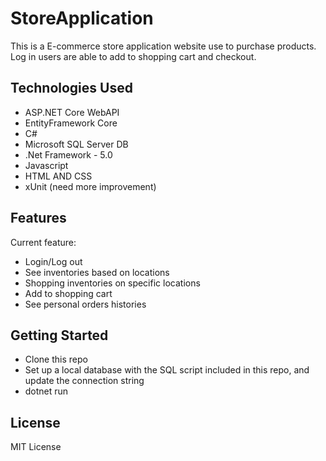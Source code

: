 # StoreApplication
This is a E-commerce store application website use to purchase products. Log in users are able to add to shopping cart and checkout. 

## Technologies Used
- ASP.NET Core WebAPI
- EntityFramework Core
- C#
- Microsoft SQL Server DB
- .Net Framework - 5.0
- Javascript
- HTML AND CSS
- xUnit (need more improvement)

## Features

Current feature:
- Login/Log out
- See inventories based on locations
- Shopping inventories on specific locations 
- Add to shopping cart 
- See personal orders histories 

## Getting Started
- Clone this repo
- Set up a local database with the SQL script included in this repo, and update the connection string 
- dotnet run


## License
MIT License 


